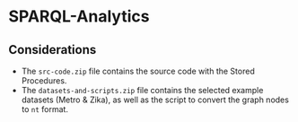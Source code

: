 # SPARQL-Analytics

## Considerations

- The `src-code.zip` file contains the source code with the Stored Procedures.
- The `datasets-and-scripts.zip` file contains the selected example datasets (Metro & Zika), as well as the script to convert the graph nodes to `nt` format.

